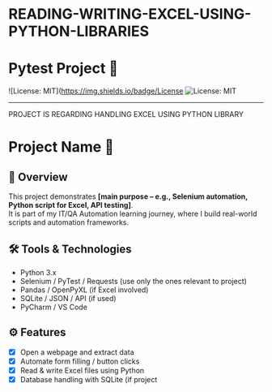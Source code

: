 # READING-WRITING-EXCEL-USING-PYTHON-LIBRARIES
# Pytest Project 🚀


![License: MIT](https://img.shields.io/badge/License
![License: MIT](https://img.shields.io/badge/License-MIT-yellow.svg)

---

PROJECT IS REGARDING HANDLING EXCEL USING PYTHON LIBRARY
# Project Name 🚀

## 📖 Overview
This project demonstrates **[main purpose – e.g., Selenium automation, Python script for Excel, API testing]**.  
It is part of my IT/QA Automation learning journey, where I build real-world scripts and automation frameworks.  

## 🛠️ Tools & Technologies
- Python 3.x
- Selenium / PyTest / Requests (use only the ones relevant to project)
- Pandas / OpenPyXL (if Excel involved)
- SQLite / JSON / API (if used)
- PyCharm / VS Code

## ⚙️ Features
- [x] Open a webpage and extract data  
- [x] Automate form filling / button clicks  
- [x] Read & write Excel files using Python  
- [x] Database handling with SQLite (if project
